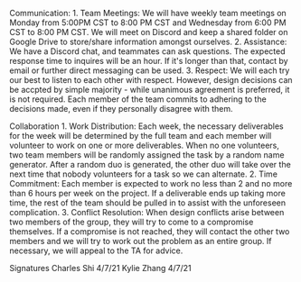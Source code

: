 Communication:
    1. Team Meetings: We will have weekly team meetings on Monday from 5:00PM CST to 8:00 PM CST and Wednesday from 6:00 PM CST to 8:00 PM CST. We will meet on Discord and keep a shared folder on Google Drive to store/share information amongst ourselves.
    2. Assistance: We have a Discord chat, and teammates can ask questions. The expected response
    time to inquires will be an hour. If it's longer than that, contact by email or further direct
    messaging can be used.
    3. Respect: We will each try our best to listen to each other with respect. However, design decisions can be accpted by simple majority - while unanimous agreement is preferred, it is not required. Each member of the team commits to adhering to the decisions made, even if they personally disagree with them.

Collaboration
    1. Work Distribution: Each week, the necessary deliverables for the week will be determined by the full team and each member will volunteer to work on one or more deliverables. When no one volunteers, two team members will be randomly assigned the task by a random name generator. After a random duo is generated, the other duo will take over the next time that nobody volunteers for a task so we can alternate.
    2. Time Commitment: Each member is expected to work no less than 2 and no more than 6 hours per week on the project. If a deliverable ends up taking more time, the rest of the team should be pulled in to assist with the unforeseen complication.
    3. Conflict Resolution: When design conflicts arise between two members of the group, they will try to come to a compromise themselves. If a compromise is not reached, they will contact the other two members and we will try to work out the problem as an entire group. If necessary, we will appeal to the TA for advice.

Signatures
Charles Shi 4/7/21
Kylie Zhang 4/7/21